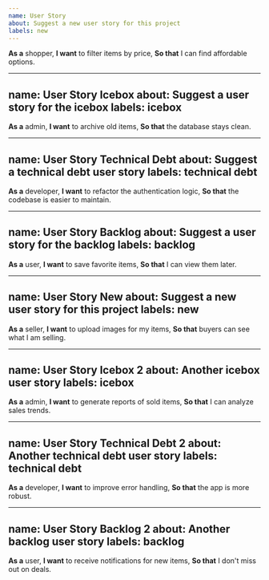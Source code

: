 ```yaml
---
name: User Story
about: Suggest a new user story for this project
labels: new
---
```


**As a** shopper,
**I want** to filter items by price,
**So that** I can find affordable options.

---
name: User Story Icebox
about: Suggest a user story for the icebox
labels: icebox
---

**As a** admin,
**I want** to archive old items,
**So that** the database stays clean.

---
name: User Story Technical Debt
about: Suggest a technical debt user story
labels: technical debt
---

**As a** developer,
**I want** to refactor the authentication logic,
**So that** the codebase is easier to maintain.

---
name: User Story Backlog
about: Suggest a user story for the backlog
labels: backlog
---

**As a** user,
**I want** to save favorite items,
**So that** I can view them later.

---
name: User Story New
about: Suggest a new user story for this project
labels: new
---

**As a** seller,
**I want** to upload images for my items,
**So that** buyers can see what I am selling.

---
name: User Story Icebox 2
about: Another icebox user story
labels: icebox
---

**As a** admin,
**I want** to generate reports of sold items,
**So that** I can analyze sales trends.

---
name: User Story Technical Debt 2
about: Another technical debt user story
labels: technical debt
---

**As a** developer,
**I want** to improve error handling,
**So that** the app is more robust.

---
name: User Story Backlog 2
about: Another backlog user story
labels: backlog
---

**As a** user,
**I want** to receive notifications for new items,
**So that** I don't miss out on deals.
